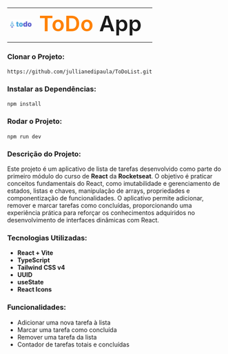 <table align="center">
  <tr>
    <td>
      <img src="./src/assets/Logo.png" alt="Logo do Projeto" width="50px"/>
    </td>
    <td style="font-weight: 600; font-size: 50px; padding-left: 10px;">
      <span style="color: #FF8100;">ToDo</span> App
    </td>
  </tr>
</table>

### Clonar o Projeto:

```
https://github.com/jullianedipaula/ToDoList.git
```

### Instalar as Dependências:

```
npm install
```

### Rodar o Projeto:

```
npm run dev
```

### Descrição do Projeto:

Este projeto é um aplicativo de lista de tarefas desenvolvido como parte do primeiro módulo do curso de **React** da **Rocketseat**. O objetivo é praticar conceitos fundamentais do React, como imutabilidade e gerenciamento de estados, listas e chaves, manipulação de arrays, propriedades e componentização de funcionalidades. O aplicativo permite adicionar, remover e marcar tarefas como concluídas, proporcionando uma experiência prática para reforçar os conhecimentos adquiridos no desenvolvimento de interfaces dinâmicas com React.

### Tecnologias Utilizadas:

- **React + Vite** 
- **TypeScript**
- **Tailwind CSS v4** 
- **UUID** 
- **useState** 
- **React Icons**

### Funcionalidades:

- Adicionar uma nova tarefa à lista
- Marcar uma tarefa como concluída
- Remover uma tarefa da lista
- Contador de tarefas totais e concluídas
